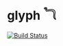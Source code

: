 # glyph &#78227;

[![Build Status](https://travis-ci.org/Ambrosys/glyph.svg?branch=master)](https://travis-ci.org/Ambrosys/glyph)
